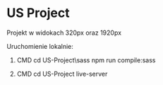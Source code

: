 # US Project
Projekt w widokach 320px oraz 1920px

Uruchomienie lokalnie: 
1. CMD
cd US-Project\sass
npm run compile:sass

2. CMD
cd US-Project
live-server